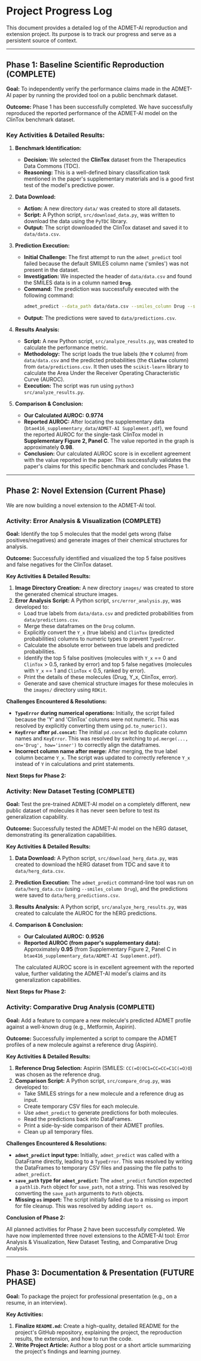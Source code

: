 # Project Progress Log

This document provides a detailed log of the ADMET-AI reproduction and extension project. Its purpose is to track our progress and serve as a persistent source of context.

---

## Phase 1: Baseline Scientific Reproduction (COMPLETE)

**Goal:** To independently verify the performance claims made in the ADMET-AI paper by running the provided tool on a public benchmark dataset.

**Outcome:** Phase 1 has been successfully completed. We have successfully reproduced the reported performance of the ADMET-AI model on the ClinTox benchmark dataset.

### Key Activities & Detailed Results:

1.  **Benchmark Identification:**
    *   **Decision:** We selected the **ClinTox** dataset from the Therapeutics Data Commons (TDC).
    *   **Reasoning:** This is a well-defined binary classification task mentioned in the paper's supplementary materials and is a good first test of the model's predictive power.

2.  **Data Download:**
    *   **Action:** A new directory `data/` was created to store all datasets.
    *   **Script:** A Python script, `src/download_data.py`, was written to download the data using the `PyTDC` library.
    *   **Output:** The script downloaded the ClinTox dataset and saved it to `data/data.csv`.

3.  **Prediction Execution:**
    *   **Initial Challenge:** The first attempt to run the `admet_predict` tool failed because the default SMILES column name ('smiles') was not present in the dataset.
    *   **Investigation:** We inspected the header of `data/data.csv` and found the SMILES data is in a column named **`Drug`**.
    *   **Command:** The prediction was successfully executed with the following command:
        ```bash
        admet_predict --data_path data/data.csv --smiles_column Drug --save_path data/predictions.csv
        ```
    *   **Output:** The predictions were saved to `data/predictions.csv`.

4.  **Results Analysis:**
    *   **Script:** A new Python script, `src/analyze_results.py`, was created to calculate the performance metric.
    *   **Methodology:** The script loads the true labels (the **`Y`** column) from `data/data.csv` and the predicted probabilities (the **`ClinTox`** column) from `data/predictions.csv`. It then uses the `scikit-learn` library to calculate the Area Under the Receiver Operating Characteristic Curve (AUROC).
    *   **Execution:** The script was run using `python3 src/analyze_results.py`.

5.  **Comparison & Conclusion:**
    *   **Our Calculated AUROC:** **0.9774**
    *   **Reported AUROC:** After locating the supplementary data (`btae416_supplementary_data/ADMET-AI Supplement.pdf`), we found the reported AUROC for the single-task ClinTox model in **Supplementary Figure 2, Panel C**. The value reported in the graph is approximately **0.98**.
    *   **Conclusion:** Our calculated AUROC score is in excellent agreement with the value reported in the paper. This successfully validates the paper's claims for this specific benchmark and concludes Phase 1.

---

## Phase 2: Novel Extension (Current Phase)

We are now building a novel extension to the ADMET-AI tool.

### Activity: Error Analysis & Visualization (COMPLETE)

**Goal:** Identify the top 5 molecules that the model gets wrong (false positives/negatives) and generate images of their chemical structures for analysis.

**Outcome:** Successfully identified and visualized the top 5 false positives and false negatives for the ClinTox dataset.

**Key Activities & Detailed Results:**

1.  **Image Directory Creation:** A new directory `images/` was created to store the generated chemical structure images.
2.  **Error Analysis Script:** A Python script, `src/error_analysis.py`, was developed to:
    *   Load true labels from `data/data.csv` and predicted probabilities from `data/predictions.csv`.
    *   Merge these dataframes on the `Drug` column.
    *   Explicitly convert the `Y_x` (true labels) and `ClinTox` (predicted probabilities) columns to numeric types to prevent `TypeError`.
    *   Calculate the absolute error between true labels and predicted probabilities.
    *   Identify the top 5 false positives (molecules with `Y_x` == 0 and `ClinTox` > 0.5, ranked by error) and top 5 false negatives (molecules with `Y_x` == 1 and `ClinTox` < 0.5, ranked by error).
    *   Print the details of these molecules (Drug, Y_x, ClinTox, error).
    *   Generate and save chemical structure images for these molecules in the `images/` directory using `RDKit`.

**Challenges Encountered & Resolutions:**
*   **`TypeError` during numerical operations:** Initially, the script failed because the 'Y' and 'ClinTox' columns were not numeric. This was resolved by explicitly converting them using `pd.to_numeric()`.
*   **`KeyError` after `pd.concat`:** The initial `pd.concat` led to duplicate column names and `KeyError`. This was resolved by switching to `pd.merge(..., on='Drug', how='inner')` to correctly align the dataframes.
*   **Incorrect column name after merge:** After merging, the true label column became `Y_x`. The script was updated to correctly reference `Y_x` instead of `Y` in calculations and print statements.

**Next Steps for Phase 2:**

### Activity: New Dataset Testing (COMPLETE)

**Goal:** Test the pre-trained ADMET-AI model on a completely different, new public dataset of molecules it has never seen before to test its generalization capability.

**Outcome:** Successfully tested the ADMET-AI model on the hERG dataset, demonstrating its generalization capabilities.

**Key Activities & Detailed Results:**

1.  **Data Download:** A Python script, `src/download_herg_data.py`, was created to download the hERG dataset from TDC and save it to `data/herg_data.csv`.
2.  **Prediction Execution:** The `admet_predict` command-line tool was run on `data/herg_data.csv` (using `--smiles_column Drug`), and the predictions were saved to `data/herg_predictions.csv`.
3.  **Results Analysis:** A Python script, `src/analyze_herg_results.py`, was created to calculate the AUROC for the hERG predictions.
4.  **Comparison & Conclusion:**
    *   **Our Calculated AUROC:** **0.9526**
    *   **Reported AUROC (from paper's supplementary data):** Approximately **0.95** (from Supplementary Figure 2, Panel C in `btae416_supplementary_data/ADMET-AI Supplement.pdf`).

    The calculated AUROC score is in excellent agreement with the reported value, further validating the ADMET-AI model's claims and its generalization capabilities.

**Next Steps for Phase 2:**

### Activity: Comparative Drug Analysis (COMPLETE)

**Goal:** Add a feature to compare a new molecule's predicted ADMET profile against a well-known drug (e.g., Metformin, Aspirin).

**Outcome:** Successfully implemented a script to compare the ADMET profiles of a new molecule against a reference drug (Aspirin).

**Key Activities & Detailed Results:**

1.  **Reference Drug Selection:** Aspirin (SMILES: `CC(=O)OC1=CC=CC=C1C(=O)O`) was chosen as the reference drug.
2.  **Comparison Script:** A Python script, `src/compare_drug.py`, was developed to:
    *   Take SMILES strings for a new molecule and a reference drug as input.
    *   Create temporary CSV files for each molecule.
    *   Use `admet_predict` to generate predictions for both molecules.
    *   Read the predictions back into DataFrames.
    *   Print a side-by-side comparison of their ADMET profiles.
    *   Clean up all temporary files.

**Challenges Encountered & Resolutions:**
*   **`admet_predict` input type:** Initially, `admet_predict` was called with a DataFrame directly, leading to a `TypeError`. This was resolved by writing the DataFrames to temporary CSV files and passing the file paths to `admet_predict`.
*   **`save_path` type for `admet_predict`:** The `admet_predict` function expected a `pathlib.Path` object for `save_path`, not a string. This was resolved by converting the `save_path` arguments to `Path` objects.
*   **Missing `os` import:** The script initially failed due to a missing `os` import for file cleanup. This was resolved by adding `import os`.

**Conclusion of Phase 2:**

All planned activities for Phase 2 have been successfully completed. We have now implemented three novel extensions to the ADMET-AI tool: Error Analysis & Visualization, New Dataset Testing, and Comparative Drug Analysis.

---

## Phase 3: Documentation & Presentation (FUTURE PHASE)

**Goal:** To package the project for professional presentation (e.g., on a resume, in an interview).

**Key Activities:**
1.  **Finalize `README.md`:** Create a high-quality, detailed README for the project's GitHub repository, explaining the project, the reproduction results, the extension, and how to run the code.
2.  **Write Project Article:** Author a blog post or a short article summarizing the project's findings and learning journey.